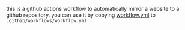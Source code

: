 this is a github actions workflow to automatically mirror a website to a github repository. you can use it by copying [workflow.yml](workflow.yml) to `.githib/workflows/workflow.yml`
